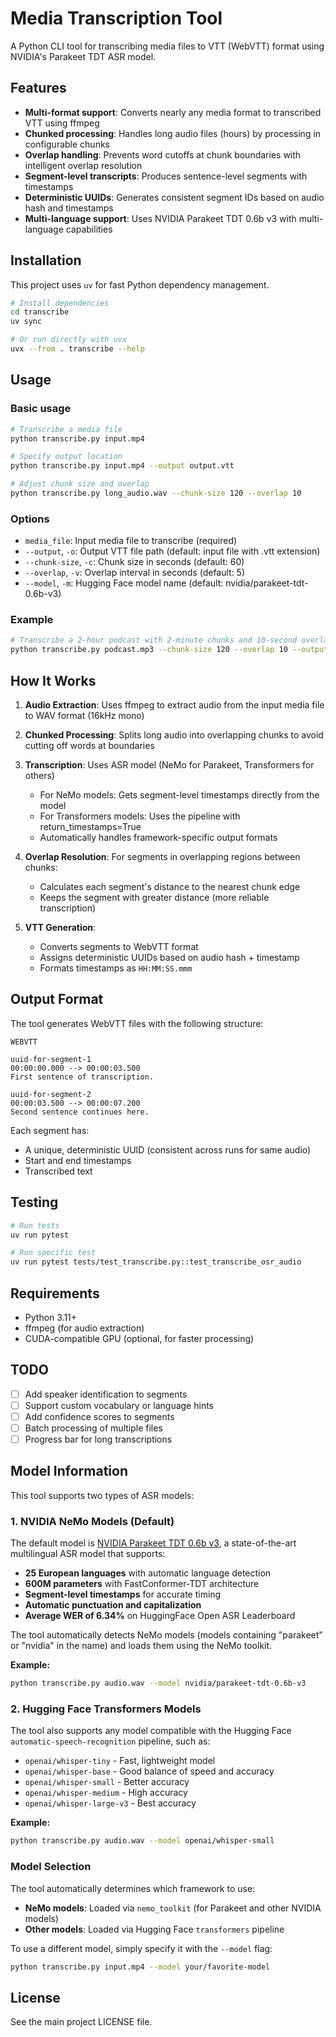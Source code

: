 # Media Transcription Tool

A Python CLI tool for transcribing media files to VTT (WebVTT) format using NVIDIA's Parakeet TDT ASR model.

## Features

- **Multi-format support**: Converts nearly any media format to transcribed VTT using ffmpeg
- **Chunked processing**: Handles long audio files (hours) by processing in configurable chunks
- **Overlap handling**: Prevents word cutoffs at chunk boundaries with intelligent overlap resolution
- **Segment-level transcripts**: Produces sentence-level segments with timestamps
- **Deterministic UUIDs**: Generates consistent segment IDs based on audio hash and timestamps
- **Multi-language support**: Uses NVIDIA Parakeet TDT 0.6b v3 with multi-language capabilities

## Installation

This project uses `uv` for fast Python dependency management.

```bash
# Install dependencies
cd transcribe
uv sync

# Or run directly with uvx
uvx --from . transcribe --help
```

## Usage

### Basic usage

```bash
# Transcribe a media file
python transcribe.py input.mp4

# Specify output location
python transcribe.py input.mp4 --output output.vtt

# Adjust chunk size and overlap
python transcribe.py long_audio.wav --chunk-size 120 --overlap 10
```

### Options

- `media_file`: Input media file to transcribe (required)
- `--output`, `-o`: Output VTT file path (default: input file with .vtt extension)
- `--chunk-size`, `-c`: Chunk size in seconds (default: 60)
- `--overlap`, `-v`: Overlap interval in seconds (default: 5)
- `--model`, `-m`: Hugging Face model name (default: nvidia/parakeet-tdt-0.6b-v3)

### Example

```bash
# Transcribe a 2-hour podcast with 2-minute chunks and 10-second overlap
python transcribe.py podcast.mp3 --chunk-size 120 --overlap 10 --output podcast_transcript.vtt
```

## How It Works

1. **Audio Extraction**: Uses ffmpeg to extract audio from the input media file to WAV format (16kHz mono)

2. **Chunked Processing**: Splits long audio into overlapping chunks to avoid cutting off words at boundaries

3. **Transcription**: Uses ASR model (NeMo for Parakeet, Transformers for others)
   - For NeMo models: Gets segment-level timestamps directly from the model
   - For Transformers models: Uses the pipeline with return_timestamps=True
   - Automatically handles framework-specific output formats

4. **Overlap Resolution**: For segments in overlapping regions between chunks:
   - Calculates each segment's distance to the nearest chunk edge
   - Keeps the segment with greater distance (more reliable transcription)

5. **VTT Generation**:
   - Converts segments to WebVTT format
   - Assigns deterministic UUIDs based on audio hash + timestamp
   - Formats timestamps as `HH:MM:SS.mmm`

## Output Format

The tool generates WebVTT files with the following structure:

```vtt
WEBVTT

uuid-for-segment-1
00:00:00.000 --> 00:00:03.500
First sentence of transcription.

uuid-for-segment-2
00:00:03.500 --> 00:00:07.200
Second sentence continues here.
```

Each segment has:
- A unique, deterministic UUID (consistent across runs for same audio)
- Start and end timestamps
- Transcribed text

## Testing

```bash
# Run tests
uv run pytest

# Run specific test
uv run pytest tests/test_transcribe.py::test_transcribe_osr_audio
```

## Requirements

- Python 3.11+
- ffmpeg (for audio extraction)
- CUDA-compatible GPU (optional, for faster processing)

## TODO

- [ ] Add speaker identification to segments
- [ ] Support custom vocabulary or language hints
- [ ] Add confidence scores to segments
- [ ] Batch processing of multiple files
- [ ] Progress bar for long transcriptions

## Model Information

This tool supports two types of ASR models:

### 1. NVIDIA NeMo Models (Default)

The default model is [NVIDIA Parakeet TDT 0.6b v3](https://huggingface.co/nvidia/parakeet-tdt-0.6b-v3), a state-of-the-art multilingual ASR model that supports:

- **25 European languages** with automatic language detection
- **600M parameters** with FastConformer-TDT architecture
- **Segment-level timestamps** for accurate timing
- **Automatic punctuation and capitalization**
- **Average WER of 6.34%** on HuggingFace Open ASR Leaderboard

The tool automatically detects NeMo models (models containing "parakeet" or "nvidia" in the name) and loads them using the NeMo toolkit.

**Example:**
```bash
python transcribe.py audio.wav --model nvidia/parakeet-tdt-0.6b-v3
```

### 2. Hugging Face Transformers Models

The tool also supports any model compatible with the Hugging Face `automatic-speech-recognition` pipeline, such as:

- `openai/whisper-tiny` - Fast, lightweight model
- `openai/whisper-base` - Good balance of speed and accuracy
- `openai/whisper-small` - Better accuracy
- `openai/whisper-medium` - High accuracy
- `openai/whisper-large-v3` - Best accuracy

**Example:**
```bash
python transcribe.py audio.wav --model openai/whisper-small
```

### Model Selection

The tool automatically determines which framework to use:
- **NeMo models**: Loaded via `nemo_toolkit` (for Parakeet and other NVIDIA models)
- **Other models**: Loaded via Hugging Face `transformers` pipeline

To use a different model, simply specify it with the `--model` flag:
```bash
python transcribe.py input.mp4 --model your/favorite-model
```

## License

See the main project LICENSE file.
